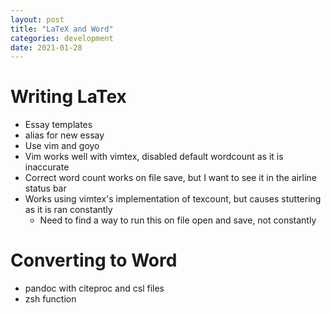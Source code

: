 ```yaml
---
layout: post
title: "LaTeX and Word" 
categories: development
date: 2021-01-28
--- 
```


# Writing LaTex 

* Essay templates 
* alias for new essay
* Use vim and goyo 
* Vim works well with vimtex, disabled default wordcount as it is inaccurate 
* Correct word count works on file save, but I want to see it in the airline status bar 
* Works using vimtex's implementation of texcount, but causes stuttering as it is ran constantly
    * Need to find a way to run this on file open and save, not constantly 

# Converting to Word 

* pandoc with citeproc and csl files
* zsh function 